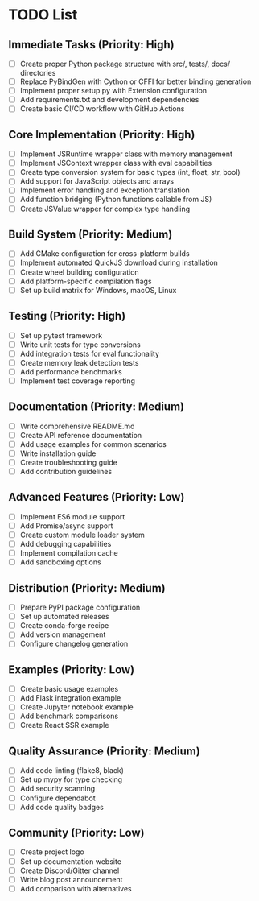 # TODO List

## Immediate Tasks (Priority: High)
- [ ] Create proper Python package structure with src/, tests/, docs/ directories
- [ ] Replace PyBindGen with Cython or CFFI for better binding generation
- [ ] Implement proper setup.py with Extension configuration
- [ ] Add requirements.txt and development dependencies
- [ ] Create basic CI/CD workflow with GitHub Actions

## Core Implementation (Priority: High)
- [ ] Implement JSRuntime wrapper class with memory management
- [ ] Implement JSContext wrapper class with eval capabilities
- [ ] Create type conversion system for basic types (int, float, str, bool)
- [ ] Add support for JavaScript objects and arrays
- [ ] Implement error handling and exception translation
- [ ] Add function bridging (Python functions callable from JS)
- [ ] Create JSValue wrapper for complex type handling

## Build System (Priority: Medium)
- [ ] Add CMake configuration for cross-platform builds
- [ ] Implement automated QuickJS download during installation
- [ ] Create wheel building configuration
- [ ] Add platform-specific compilation flags
- [ ] Set up build matrix for Windows, macOS, Linux

## Testing (Priority: High)
- [ ] Set up pytest framework
- [ ] Write unit tests for type conversions
- [ ] Add integration tests for eval functionality
- [ ] Create memory leak detection tests
- [ ] Add performance benchmarks
- [ ] Implement test coverage reporting

## Documentation (Priority: Medium)
- [ ] Write comprehensive README.md
- [ ] Create API reference documentation
- [ ] Add usage examples for common scenarios
- [ ] Write installation guide
- [ ] Create troubleshooting guide
- [ ] Add contribution guidelines

## Advanced Features (Priority: Low)
- [ ] Implement ES6 module support
- [ ] Add Promise/async support
- [ ] Create custom module loader system
- [ ] Add debugging capabilities
- [ ] Implement compilation cache
- [ ] Add sandboxing options

## Distribution (Priority: Medium)
- [ ] Prepare PyPI package configuration
- [ ] Set up automated releases
- [ ] Create conda-forge recipe
- [ ] Add version management
- [ ] Configure changelog generation

## Examples (Priority: Low)
- [ ] Create basic usage examples
- [ ] Add Flask integration example
- [ ] Create Jupyter notebook example
- [ ] Add benchmark comparisons
- [ ] Create React SSR example

## Quality Assurance (Priority: Medium)
- [ ] Add code linting (flake8, black)
- [ ] Set up mypy for type checking
- [ ] Add security scanning
- [ ] Configure dependabot
- [ ] Add code quality badges

## Community (Priority: Low)
- [ ] Create project logo
- [ ] Set up documentation website
- [ ] Create Discord/Gitter channel
- [ ] Write blog post announcement
- [ ] Add comparison with alternatives